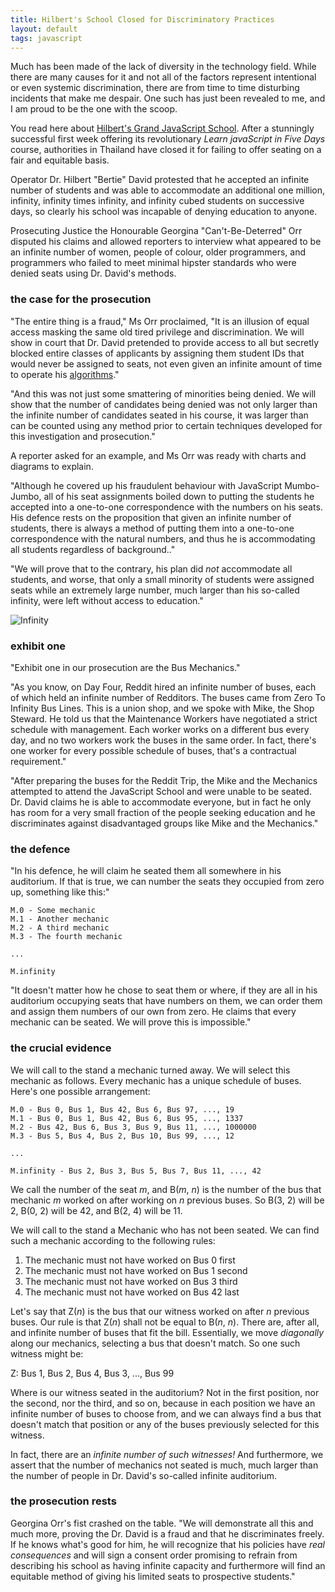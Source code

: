 ```yaml
---
title: Hilbert's School Closed for Discriminatory Practices
layout: default
tags: javascript
---
```


Much has been made of the lack of diversity in the technology field. While there are many causes for it and not all of the factors represent intentional or even systemic discrimination, there are from time to time disturbing incidents that make me despair. One such has just been revealed to me, and I am proud to be the one with the scoop.

You read here about [Hilbert's Grand JavaScript School][hgjs]. After a stunningly successful first week offering its revolutionary *Learn javaScript in Five Days* course, authorities in Thailand have closed it for failing to offer seating on a fair and equitable basis.

[hgjs]: https://raganwald.com/2013/02/21/hilberts-school.html

Operator Dr. Hilbert "Bertie" David protested that he accepted an infinite number of students and was able to accommodate an additional one million, infinity, infinity times infinity, and infinity cubed students on successive days, so clearly his school was incapable of denying education to anyone.

Prosecuting Justice the Honourable Georgina "Can't-Be-Deterred" Orr disputed his claims and allowed reporters to interview what appeared to be an infinite number of women, people of colour, older programmers, and programmers who failed to meet minimal hipster standards who were denied seats using Dr. David's methods.

### the case for the prosecution

"The entire thing is a fraud," Ms Orr proclaimed, "It is an illusion of equal access masking the same old tired privilege and discrimination. We will show in court that Dr. David pretended to provide access to all but secretly blocked entire classes of applicants by assigning them student IDs that would never be assigned to seats, not even given an infinite amount of time to operate his [algorithms][hgjs]."

"And this was not just some smattering of minorities being denied. We will show that the number of candidates being denied was not only larger than the infinite number of candidates seated in his course, it was larger than can be counted using any method prior to certain techniques developed for this investigation and prosecution."

A reporter asked for an example, and Ms Orr was ready with charts and diagrams to explain.

"Although he covered up his fraudulent behaviour with JavaScript Mumbo-Jumbo, all of his seat assignments boiled down to putting the students he accepted into a one-to-one correspondence with the numbers on his seats. His defence rests on the proposition that given an infinite number of students, there is always a method of putting them into a one-to-one correspondence with the natural numbers, and thus he is accommodating all students regardless of background.."

"We will prove that to the contrary, his plan did *not* accommodate all students, and worse, that only a small minority of students were assigned seats while an extremely large number, much larger than his so-called infinity, were left without access to education."

![Infinity](/assets/images/infinity.png)

### exhibit one

"Exhibit one in our prosecution are the Bus Mechanics."

"As you know, on Day Four, Reddit hired an infinite number of buses, each of which held an infinite number of Redditors. The buses came from Zero To Infinity Bus Lines. This is a union shop, and we spoke with Mike, the Shop Steward. He told us that the Maintenance Workers have negotiated a strict schedule with management. Each worker works on a different bus every day, and no two workers work the buses in the same order. In fact, there's one worker for every possible schedule of buses, that's a contractual requirement."

"After preparing the buses for the Reddit Trip, the Mike and the Mechanics attempted to attend the JavaScript School and were unable to be seated. Dr. David claims he is able to accommodate everyone, but in fact he only has room for a very small fraction of the people seeking education and he discriminates against disadvantaged groups like Mike and the Mechanics."

### the defence

"In his defence, he will claim he seated them all somewhere in his auditorium. If that is true, we can number the seats they occupied from zero up, something like this:"

    M.0 - Some mechanic
    M.1 - Another mechanic
    M.2 - A third mechanic
    M.3 - The fourth mechanic
    
    ...
    
    M.infinity

"It doesn't matter how he chose to seat them or where, if they are all in his auditorium occupying seats that have numbers on them, we can order them and assign them numbers of our own from zero. He claims that every mechanic can be seated. We will prove this is impossible."

### the crucial evidence

We will call to the stand a mechanic turned away. We will select this mechanic as follows. Every mechanic has a unique schedule of buses. Here's one possible arrangement:

    M.0 - Bus 0, Bus 1, Bus 42, Bus 6, Bus 97, ..., 19
    M.1 - Bus 0, Bus 1, Bus 42, Bus 6, Bus 95, ..., 1337
    M.2 - Bus 42, Bus 6, Bus 3, Bus 9, Bus 11, ..., 1000000
    M.3 - Bus 5, Bus 4, Bus 2, Bus 10, Bus 99, ..., 12
    
    ...
    
    M.infinity - Bus 2, Bus 3, Bus 5, Bus 7, Bus 11, ..., 42
    
We call the number of the seat *m*, and B(*m*, *n*) is the number of the bus that mechanic *m* worked on after working on *n* previous buses. So B(3, 2) will be 2, B(0, 2) will be 42, and B(2, 4) will be 11.
    
We will call to the stand a Mechanic who has not been seated. We can find such a mechanic according to the following rules:

1. The mechanic must not have worked on Bus 0 first
2. The mechanic must not have worked on Bus 1 second
3. The mechanic must not have worked on Bus 3 third
4. The mechanic must not have worked on Bus 42 last

Let's say that Z(*n*) is the bus that our witness worked on after *n* previous buses. Our rule is that Z(*n*) shall not be equal to B(*n*, *n*). There are, after all, and infinite number of buses that fit the bill. Essentially, we move *diagonally* along our mechanics, selecting a bus that doesn't match. So one such witness might be:

  Z: Bus 1, Bus 2, Bus 4, Bus 3, ..., Bus 99
  
Where is our witness seated in the auditorium? Not in the first position, nor the second, nor the third, and so on, because in each position we have an infinite number of buses to choose from, and we can always find a bus that doesn't match that position or any of the buses previously selected for this witness.

In fact, there are an *infinite number of such witnesses!* And furthermore, we assert that the number of mechanics not seated is much, much larger than the number of people in Dr. David's so-called infinite auditorium.

### the prosecution rests

Georgina Orr's fist crashed on the table. "We will demonstrate all this and much more, proving the Dr. David is a fraud and that he discriminates freely. If he knows what's good for him, he will recognize that his policies have *real consequences* and will sign a consent order promising to refrain from describing his school as having infinite capacity and furthermore will find an equitable method of giving his limited seats to prospective students."